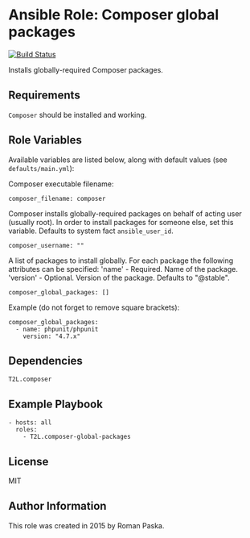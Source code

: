 # Ansible Role: Composer global packages

[![Build Status](https://travis-ci.org/T2L/ansible-role-composer-global-packages.svg?branch=2.x.x)](https://travis-ci.org/T2L/ansible-role-composer-global-packages)

Installs globally-required Composer packages.

## Requirements

`Composer` should be installed and working.

## Role Variables

Available variables are listed below, along with default values
(see `defaults/main.yml`):

Composer executable filename:

    composer_filename: composer

Composer installs globally-required packages on behalf of acting user (usually
root). In order to install packages for someone else, set this variable.
Defaults to system fact `ansible_user_id`.

    composer_username: ""

A list of packages to install globally. For each package the following
attributes can be specified:
  'name' - Required. Name of the package.
  'version' - Optional. Version of the package. Defaults to "@stable".

    composer_global_packages: []

Example (do not forget to remove square brackets):

    composer_global_packages:
      - name: phpunit/phpunit
        version: "4.7.x"

## Dependencies

    T2L.composer

## Example Playbook

    - hosts: all
      roles:
        - T2L.composer-global-packages

## License

MIT

## Author Information

This role was created in 2015 by Roman Paska.
